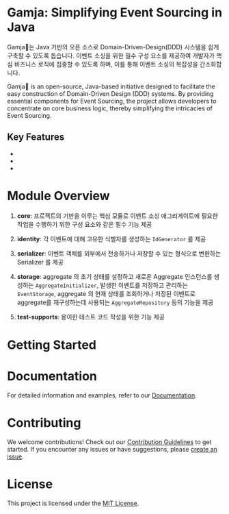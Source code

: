 # Gamja: Simplifying Event Sourcing in Java

Gamja🥔는 Java 기반의 오픈 소스로 Domain-Driven-Design(DDD) 시스템을 쉽게 구축할 수 있도록 돕습니다. 이벤트 소싱을 위한 필수 구성 요소를 제공하여 개발자가 핵심 비즈니스 로직에 집중할 수 있도록 하며, 이를 통해 이벤트 소싱의 복잡성을 간소화합니다.

Gamja🥔 is an open-source, Java-based initiative designed to facilitate the easy construction of Domain-Driven Design (DDD) systems. By providing essential components for Event Sourcing, the project allows developers to concentrate on core business logic, thereby simplifying the intricacies of Event Sourcing.


## Key Features

- 
- 
- 

# Module Overview

1. **core**: 프로젝트의 기반을 이루는 핵심 모듈로 이벤트 소싱 애그리게이트에 필요한 작업을 수행하기 위한 구성 요소와 같은 필수 기능 제공

2. **identity**: 각 이벤트에 대해 고유한 식별자를 생성하는 `IdGenerator` 를 제공

3. **serializer**: 이벤트 객체를 외부에서 전송하거나 저장할 수 있는 형식으로 변환하는 Serializer 를 제공

4. **storage**: aggregate 의 초기 상태를 설정하고 새로운 Aggregate 인스턴스를 생성하는 `AggregateInitializer`, 발생한 이벤트를 저장하고 관리하는 `EventStorage`, aggregate 의 현재 상태를 조회하거나 저장된 이벤트로 aggregate를 재구성하는데 사용되는 `AggregateRepository` 등의 기능을 제공 

5. **test-supports**: 용이한 테스트 코드 작성을 위한 기능 제공



# Getting Started



# Documentation

For detailed information and examples, refer to our [Documentation](link-to-docs).

# Contributing

We welcome contributions! Check out our [Contribution Guidelines](link-to-contributing-guidelines) to get started. If you encounter any issues or have suggestions, please [create an issue](link-to-issue-tracker).

# License

This project is licensed under the [MIT License](link-to-license).



